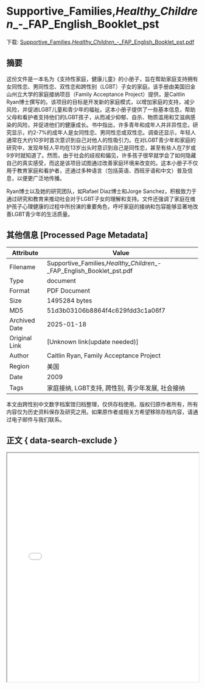 # Supportive_Families,_Healthy_Children__-_FAP_English_Booklet_pst

<!-- tcd_download_link -->
下载: <a href="../Supportive_Families,_Healthy_Children__-_FAP_English_Booklet_pst.pdf" download>Supportive_Families,_Healthy_Children__-_FAP_English_Booklet_pst.pdf</a>
<!-- tcd_download_link_end -->

## 摘要

<!-- tcd_abstract -->
这份文件是一本名为《支持性家庭，健康儿童》的小册子，旨在帮助家庭支持拥有女同性恋、男同性恋、双性恋和跨性别（LGBT）子女的家庭。该手册由美国旧金山州立大学的家庭接纳项目（Family Acceptance Project）提供，是Caitlin Ryan博士撰写的。该项目的目标是开发新的家庭模式，以增加家庭的支持，减少风险，并促进LGBT儿童和青少年的福祉。这本小册子提供了一些基本信息，帮助父母和看护者支持他们的LGBT孩子，从而减少抑郁、自杀、物质滥用和艾滋病感染的风险，并促进他们的健康成长。书中指出，许多青年和成年人并非异性恋，研究显示，约2-7%的成年人是女同性恋、男同性恋或双性恋。调查还显示，年轻人通常在大约10岁时首次意识到自己对他人的性吸引力。在对LGBT青少年和家庭的研究中，发现年轻人平均在13岁出头时意识到自己是同性恋，甚至有些人在7岁或9岁时就知道了。然而，由于社会的歧视和偏见，许多孩子很早就学会了如何隐藏自己的真实感受，而这是该项目试图通过改善家庭环境来改变的。这本小册子不仅用于教育家庭和看护者，还通过多种语言（包括英语、西班牙语和中文）普及信息，以便更广泛地传播。

Ryan博士以及她的研究团队，如Rafael Diaz博士和Jorge Sanchez，积极致力于通过研究和教育来推动社会对于LGBT子女的理解和支持。文件还强调了家庭在维护孩子心理健康的过程中所扮演的重要角色，呼吁家庭的接纳和包容能够显著地改善LGBT青少年的生活质量。

<!-- tcd_abstract_end -->

## 其他信息 [Processed Page Metadata]

| Attribute       | Value                                  |
|-----------------|----------------------------------------|
| Filename        | Supportive_Families,_Healthy_Children__-_FAP_English_Booklet_pst.pdf                             |
| Type            | document                                 |
| Format          | PDF Document                               |
| Size            | 1495284 bytes                           |
| MD5             | 51d3b03106b8864f4c629fdd3c1a06f7                                  |
| Archived Date   | 2025-01-18                             |
| Original Link   | [Unknown link(update needed)]                         |
| Author          | Caitlin Ryan, Family Acceptance Project                               |
| Region          | 美国                               |
| Date            | 2009                                 |
| Tags            | 家庭接纳, LGBT支持, 跨性别, 青少年发展, 社会接纳                                 |

本文由跨性别中文数字档案馆归档整理，仅供存档使用。版权归原作者所有，所有内容仅为历史资料保存及研究之用。如果原作者或相关方希望移除存档内容，请通过电子邮件与我们联系。

## 正文 { data-search-exclude }

<!-- tcd_main_text -->
<iframe src="../Supportive_Families,_Healthy_Children__-_FAP_English_Booklet_pst.pdf" width="100%" height="600px">
    <p>无法显示PDF，请下载查看。</p>
</iframe>
<!-- tcd_main_text_end -->

